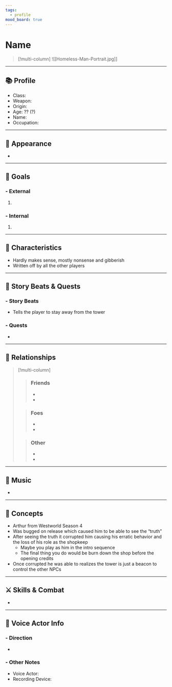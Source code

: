 ```yaml
---
tags:
  - profile
mood_board: true
---
```

# Name

>[!multi-column]
>![[Homeless-Man-Portrait.jpg]]

---
## 📚 Profile

- Class: 
- Weapon: 
- Origin: 
- Age: ?? (?)
- Name: 
- Occupation: 

---
## 💅 Appearance

- 

---
## 🏁 Goals

### - External
1. 

### - Internal
 1. 

---
## 🎨 Characteristics

- Hardly makes sense, mostly nonsense and gibberish
- Written off by all the other players

---
## 📖 Story Beats & Quests
### - Story Beats
- Tells the player to stay away from the tower

### - Quests
- 

---
## 🤝 Relationships

>[!multi-column]
>> ### Friends
>> - 
>> - 
>
>>### Foes
>> - 
>> - 
>
>> ### Other
>> -
>> -

---
## 🎵 Music

- 

---
## 💭 Concepts 

- Arthur from Westworld Season 4
- Was bugged on release which caused him to be able to see the “truth”
- After seeing the truth it corrupted him causing his erratic behavior and the loss of his role as the shopkeep
	- Maybe you play as him in the intro sequence
	- The final thing you do would be burn down the shop before the opening credits
- Once corrupted he was able to realizes the tower is just a beacon to control the other NPCs


---
## ⚔ Skills & Combat

- 

---
## 🎤 Voice Actor Info

### - Direction
- 

### - Other Notes
- Voice Actor:
- Recording Device: 